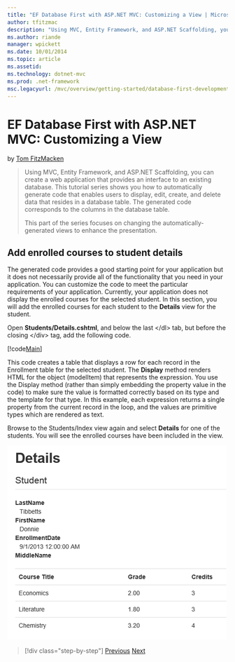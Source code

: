 ```yaml
---
title: "EF Database First with ASP.NET MVC: Customizing a View | Microsoft Docs"
author: tfitzmac
description: "Using MVC, Entity Framework, and ASP.NET Scaffolding, you can create a web application that provides an interface to an existing database. This tutorial seri..."
ms.author: riande
manager: wpickett
ms.date: 10/01/2014
ms.topic: article
ms.assetid: 
ms.technology: dotnet-mvc
ms.prod: .net-framework
msc.legacyurl: /mvc/overview/getting-started/database-first-development/customizing-a-view
---
```

EF Database First with ASP.NET MVC: Customizing a View
====================
by [Tom FitzMacken](https://github.com/tfitzmac)

> Using MVC, Entity Framework, and ASP.NET Scaffolding, you can create a web application that provides an interface to an existing database. This tutorial series shows you how to automatically generate code that enables users to display, edit, create, and delete data that resides in a database table. The generated code corresponds to the columns in the database table.
> 
> This part of the series focuses on changing the automatically-generated views to enhance the presentation.


## Add enrolled courses to student details

The generated code provides a good starting point for your application but it does not necessarily provide all of the functionality that you need in your application. You can customize the code to meet the particular requirements of your application. Currently, your application does not display the enrolled courses for the selected student. In this section, you will add the enrolled courses for each student to the **Details** view for the student.

Open **Students/Details.cshtml**, and below the last &lt;/dl&gt; tab, but before the closing &lt;/div&gt; tag, add the following code.

[!code[Main](customizing-a-view/samples/sample1.xml)]

This code creates a table that displays a row for each record in the Enrollment table for the selected student. The **Display** method renders HTML for the object (modelItem) that represents the expression. You use the Display method (rather than simply embedding the property value in the code) to make sure the value is formatted correctly based on its type and the template for that type. In this example, each expression returns a single property from the current record in the loop, and the values are primitive types which are rendered as text.

Browse to the Students/Index view again and select **Details** for one of the students. You will see the enrolled courses have been included in the view.

![student with enrollment](customizing-a-view/_static/image1.png)

>[!div class="step-by-step"] [Previous](changing-the-database.md) [Next](enhancing-data-validation.md)
